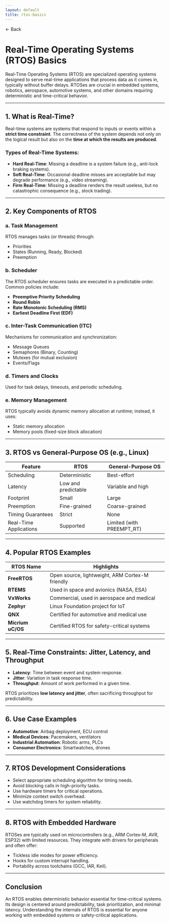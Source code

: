 ```yaml
---
layout: default
title: rtos-basics 
---
```


<a href="https://anish7610.github.io/technical-writeups" style="text-decoration: none;">← Back</a>


# Real-Time Operating Systems (RTOS) Basics

Real-Time Operating Systems (RTOS) are specialized operating systems designed to serve real-time applications that process data as it comes in, typically without buffer delays. RTOSes are crucial in embedded systems, robotics, aerospace, automotive systems, and other domains requiring deterministic and time-critical behavior.

---

## 1. What is Real-Time?

Real-time systems are systems that respond to inputs or events within a **strict time constraint**. The correctness of the system depends not only on the logical result but also on the **time at which the results are produced**.

### Types of Real-Time Systems:

* **Hard Real-Time**: Missing a deadline is a system failure (e.g., anti-lock braking systems).
* **Soft Real-Time**: Occasional deadline misses are acceptable but may degrade performance (e.g., video streaming).
* **Firm Real-Time**: Missing a deadline renders the result useless, but no catastrophic consequence (e.g., stock trading).

---

## 2. Key Components of RTOS

### a. **Task Management**

RTOS manages tasks (or threads) through:

* Priorities
* States (Running, Ready, Blocked)
* Preemption

### b. **Scheduler**

The RTOS scheduler ensures tasks are executed in a predictable order. Common policies include:

* **Preemptive Priority Scheduling**
* **Round Robin**
* **Rate Monotonic Scheduling (RMS)**
* **Earliest Deadline First (EDF)**

### c. **Inter-Task Communication (ITC)**

Mechanisms for communication and synchronization:

* Message Queues
* Semaphores (Binary, Counting)
* Mutexes (for mutual exclusion)
* Events/Flags

### d. **Timers and Clocks**

Used for task delays, timeouts, and periodic scheduling.

### e. **Memory Management**

RTOS typically avoids dynamic memory allocation at runtime; instead, it uses:

* Static memory allocation
* Memory pools (fixed-size block allocation)

---

## 3. RTOS vs General-Purpose OS (e.g., Linux)

| Feature                | RTOS                | General-Purpose OS         |
| ---------------------- | ------------------- | -------------------------- |
| Scheduling             | Deterministic       | Best-effort                |
| Latency                | Low and predictable | Variable and high          |
| Footprint              | Small               | Large                      |
| Preemption             | Fine-grained        | Coarse-grained             |
| Timing Guarantees      | Strict              | None                       |
| Real-Time Applications | Supported           | Limited (with PREEMPT\_RT) |

---

## 4. Popular RTOS Examples

| RTOS Name         | Highlights                                      |
| ----------------- | ----------------------------------------------- |
| **FreeRTOS**      | Open source, lightweight, ARM Cortex-M friendly |
| **RTEMS**         | Used in space and avionics (NASA, ESA)          |
| **VxWorks**       | Commercial, used in aerospace and medical       |
| **Zephyr**        | Linux Foundation project for IoT                |
| **QNX**           | Certified for automotive and medical use        |
| **Micrium uC/OS** | Certified RTOS for safety-critical systems      |

---

## 5. Real-Time Constraints: Jitter, Latency, and Throughput

* **Latency**: Time between event and system response.
* **Jitter**: Variation in task response time.
* **Throughput**: Amount of work performed in a given time.

RTOS prioritizes **low latency and jitter**, often sacrificing throughput for predictability.

---

## 6. Use Case Examples

* **Automotive**: Airbag deployment, ECU control
* **Medical Devices**: Pacemakers, ventilators
* **Industrial Automation**: Robotic arms, PLCs
* **Consumer Electronics**: Smartwatches, drones

---

## 7. RTOS Development Considerations

* Select appropriate scheduling algorithm for timing needs.
* Avoid blocking calls in high-priority tasks.
* Use hardware timers for critical operations.
* Minimize context switch overhead.
* Use watchdog timers for system reliability.

---

## 8. RTOS with Embedded Hardware

RTOSes are typically used on microcontrollers (e.g., ARM Cortex-M, AVR, ESP32) with limited resources. They integrate with drivers for peripherals and often offer:

* Tickless idle modes for power efficiency.
* Hooks for custom interrupt handling.
* Portability across toolchains (GCC, IAR, Keil).

---

## Conclusion

An RTOS enables deterministic behavior essential for time-critical systems. Its design is centered around predictability, task prioritization, and minimal latency. Understanding the internals of RTOS is essential for anyone working with embedded systems or safety-critical applications.
